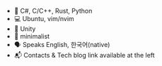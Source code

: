 * 🔡 C#, C/C++, Rust, Python
* 💻 Ubuntu, vim/nvim
* 🧰 Unity
* 🤍 minimalist
* 🗣️ Speaks English, 한국어(native)
* 📬 Contacts & Tech blog link available at the left
